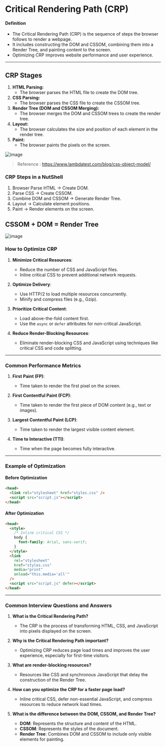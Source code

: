 # Critical Rendering Path (CRP)

#### Definition

- The Critical Rendering Path (CRP) is the sequence of steps the browser follows to render a webpage.
- It includes constructing the DOM and CSSOM, combining them into a Render Tree, and painting content to the screen.
- Optimizing CRP improves website performance and user experience.

---

## CRP Stages

1. **HTML Parsing:**
   - The browser parses the HTML file to create the DOM tree.
2. **CSS Parsing:**
   - The browser parses the CSS file to create the CSSOM tree.
3. **Render Tree (DOM and CSSOM Merging):**
   - The browser merges the DOM and CSSOM trees to create the render tree.
4. **Layout:**
   - The browser calculates the size and position of each element in the render tree.
5. **Paint:**
   - The browser paints the pixels on the screen.

![image](https://github.com/user-attachments/assets/ed0c0e09-291a-4c31-989a-03bcfab0d023)

> Reference : https://www.lambdatest.com/blog/css-object-model/

### CRP Steps in a NutShell

1. Browser Parse HTML → Create DOM.
2. Parse CSS → Create CSSOM.
3. Combine DOM and CSSOM → Generate Render Tree.
4. Layout → Calculate element positions.
5. Paint → Render elements on the screen.

## CSSOM + DOM = Render Tree

![image](https://github.com/user-attachments/assets/5f68e300-e340-4050-b37c-fe6d57bddf73)

### How to Optimize CRP

1. **Minimize Critical Resources**:

   - Reduce the number of CSS and JavaScript files.
   - Inline critical CSS to prevent additional network requests.

2. **Optimize Delivery**:

   - Use HTTP/2 to load multiple resources concurrently.
   - Minify and compress files (e.g., Gzip).

3. **Prioritize Critical Content**:

   - Load above-the-fold content first.
   - Use the `async` or `defer` attributes for non-critical JavaScript.

4. **Reduce Render-Blocking Resources**:
   - Eliminate render-blocking CSS and JavaScript using techniques like critical CSS and code splitting.

---

### Common Performance Metrics

1. **First Paint (FP)**:

   - Time taken to render the first pixel on the screen.

2. **First Contentful Paint (FCP)**:

   - Time taken to render the first piece of DOM content (e.g., text or images).

3. **Largest Contentful Paint (LCP)**:

   - Time taken to render the largest visible content element.

4. **Time to Interactive (TTI)**:
   - Time when the page becomes fully interactive.

---

### Example of Optimization

#### Before Optimization

```html
<head>
  <link rel="stylesheet" href="styles.css" />
  <script src="script.js"></script>
</head>
```

#### After Optimization

```html
<head>
  <style>
    /* Inline critical CSS */
    body {
      font-family: Arial, sans-serif;
    }
  </style>
  <link
    rel="stylesheet"
    href="styles.css"
    media="print"
    onload="this.media='all'"
  />
  <script src="script.js" defer></script>
</head>
```

---

### Common Interview Questions and Answers

1. **What is the Critical Rendering Path?**

   - The CRP is the process of transforming HTML, CSS, and JavaScript into pixels displayed on the screen.

2. **Why is the Critical Rendering Path important?**

   - Optimizing CRP reduces page load times and improves the user experience, especially for first-time visitors.

3. **What are render-blocking resources?**

   - Resources like CSS and synchronous JavaScript that delay the construction of the Render Tree.

4. **How can you optimize the CRP for a faster page load?**

   - Inline critical CSS, defer non-essential JavaScript, and compress resources to reduce network load times.

5. **What is the difference between the DOM, CSSOM, and Render Tree?**
   - **DOM**: Represents the structure and content of the HTML.
   - **CSSOM**: Represents the styles of the document.
   - **Render Tree**: Combines DOM and CSSOM to include only visible elements for painting.
